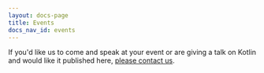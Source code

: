 ```yaml
---
layout: docs-page
title: Events
docs_nav_id: events
---
```


<p>If you'd like us to come and speak at your event or are giving a talk on Kotlin and would like it published here, <a href="mailto:hadi@jetbrains.com">please contact us</a>.</p>

<br>

<div id="events"></div>

<script>
require(['page/events'], function(page) {
    $.getJSON("/data/events.json", function(data){
        page(document.getElementById('events'), data);
    })
});
</script>